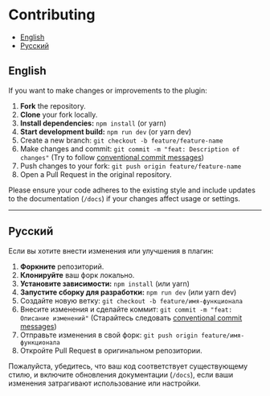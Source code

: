 # Contributing

- [English](#english)
- [Русский](#русский)

## English

If you want to make changes or improvements to the plugin:

1.  **Fork** the repository.
2.  **Clone** your fork locally.
3.  **Install dependencies:** `npm install` (or yarn)
4.  **Start development build:** `npm run dev` (or yarn dev)
5.  Create a new branch: `git checkout -b feature/feature-name`
6.  Make changes and commit: `git commit -m "feat: Description of changes"` (Try to follow [conventional commit messages](https://www.conventionalcommits.org/))
7.  Push changes to your fork: `git push origin feature/feature-name`
8.  Open a Pull Request in the original repository.

Please ensure your code adheres to the existing style and include updates to the documentation (`/docs`) if your changes affect usage or settings.

---

## Русский

Если вы хотите внести изменения или улучшения в плагин:

1.  **Форкните** репозиторий.
2.  **Клонируйте** ваш форк локально.
3.  **Установите зависимости:** `npm install` (или yarn)
4.  **Запустите сборку для разработки:** `npm run dev` (или yarn dev)
5.  Создайте новую ветку: `git checkout -b feature/имя-функционала`
6.  Внесите изменения и сделайте коммит: `git commit -m "feat: Описание изменений"` (Старайтесь следовать [conventional commit messages](https://www.conventionalcommits.org/))
7.  Отправьте изменения в свой форк: `git push origin feature/имя-функционала`
8.  Откройте Pull Request в оригинальном репозитории.

Пожалуйста, убедитесь, что ваш код соответствует существующему стилю, и включите обновления документации (`/docs`), если ваши изменения затрагивают использование или настройки.